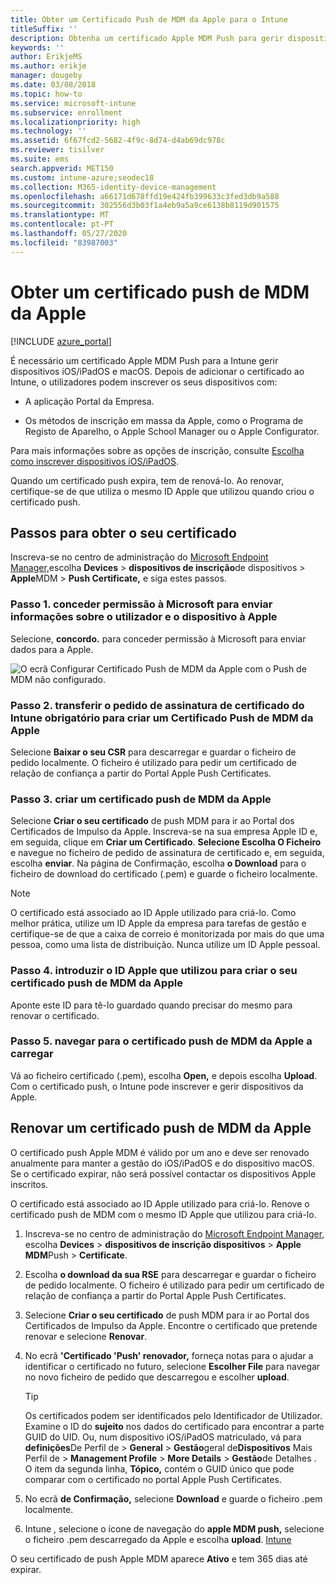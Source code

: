 ```yaml
---
title: Obter um Certificado Push de MDM da Apple para o Intune
titleSuffix: ''
description: Obtenha um certificado Apple MDM Push para gerir dispositivos iOS/iPadOS com Intune.
keywords: ''
author: ErikjeMS
ms.author: erikje
manager: dougeby
ms.date: 03/08/2018
ms.topic: how-to
ms.service: microsoft-intune
ms.subservice: enrollment
ms.localizationpriority: high
ms.technology: ''
ms.assetid: 6f67fcd2-5682-4f9c-8d74-d4ab69dc978c
ms.reviewer: tisilver
ms.suite: ems
search.appverid: MET150
ms.custom: intune-azure;seodec18
ms.collection: M365-identity-device-management
ms.openlocfilehash: a66171d678ffd19e424fb399633c3fed3db9a588
ms.sourcegitcommit: 302556d3b03f1a4eb9a5a9ce6138b8119d901575
ms.translationtype: MT
ms.contentlocale: pt-PT
ms.lasthandoff: 05/27/2020
ms.locfileid: "83987003"
---
```

# <a name="get-an-apple-mdm-push-certificate"></a>Obter um certificado push de MDM da Apple

[!INCLUDE [azure_portal](../includes/azure_portal.md)]

É necessário um certificado Apple MDM Push para a Intune gerir dispositivos iOS/iPadOS e macOS. Depois de adicionar o certificado ao Intune, o utilizadores podem inscrever os seus dispositivos com:

- A aplicação Portal da Empresa.

- Os métodos de inscrição em massa da Apple, como o Programa de Registo de Aparelho, o Apple School Manager ou o Apple Configurator.

Para mais informações sobre as opções de inscrição, consulte [Escolha como inscrever dispositivos iOS/iPadOS](ios-enroll.md).

Quando um certificado push expira, tem de renová-lo. Ao renovar, certifique-se de que utiliza o mesmo ID Apple que utilizou quando criou o certificado push.


## <a name="steps-to-get-your-certificate"></a>Passos para obter o seu certificado
Inscreva-se no centro de administração do [Microsoft Endpoint Manager,](https://go.microsoft.com/fwlink/?linkid=2109431)escolha **Devices**  >  **dispositivos de inscrição**de dispositivos  >  **Apple**MDM  >  **Push Certificate,** e siga estes passos.

### <a name="step-1-grant-microsoft-permission-to-send-user-and-device-information-to-apple"></a>Passo 1. conceder permissão à Microsoft para enviar informações sobre o utilizador e o dispositivo à Apple
Selecione, **concordo.** para conceder permissão à Microsoft para enviar dados para a Apple.

![O ecrã Configurar Certificado Push de MDM da Apple com o Push de MDM não configurado.](./media/apple-mdm-push-certificate-get/create-mdm-push-certificate.png)

### <a name="step-2-download-the-intune-certificate-signing-request-required-to-create-an-apple-mdm-push-certificate"></a>Passo 2. transferir o pedido de assinatura de certificado do Intune obrigatório para criar um Certificado Push de MDM da Apple
Selecione **Baixar o seu CSR** para descarregar e guardar o ficheiro de pedido localmente. O ficheiro é utilizado para pedir um certificado de relação de confiança a partir do Portal Apple Push Certificates.

### <a name="step-3-create-an-apple-mdm-push-certificate"></a>Passo 3. criar um certificado push de MDM da Apple
Selecione **Criar o seu certificado** de push MDM para ir ao Portal dos Certificados de Impulso da Apple. Inscreva-se na sua empresa Apple ID e, em seguida, clique em **Criar um Certificado**. **Selecione Escolha O Ficheiro** e navegue no ficheiro de pedido de assinatura de certificado e, em seguida, escolha **enviar**. Na página de Confirmação, escolha **o Download** para o ficheiro de download do certificado (.pem) e guarde o ficheiro localmente.

> [!NOTE]
> O certificado está associado ao ID Apple utilizado para criá-lo. Como melhor prática, utilize um ID Apple da empresa para tarefas de gestão e certifique-se de que a caixa de correio é monitorizada por mais do que uma pessoa, como uma lista de distribuição. Nunca utilize um ID Apple pessoal.

### <a name="step-4-enter-the-apple-id-used-to-create-your-apple-mdm-push-certificate"></a>Passo 4. introduzir o ID Apple que utilizou para criar o seu certificado push de MDM da Apple
Aponte este ID para tê-lo guardado quando precisar do mesmo para renovar o certificado.

### <a name="step-5-browse-to-your-apple-mdm-push-certificate-to-upload"></a>Passo 5. navegar para o certificado push de MDM da Apple a carregar
Vá ao ficheiro certificado (.pem), escolha **Open,** e depois escolha **Upload**. Com o certificado push, o Intune pode inscrever e gerir dispositivos da Apple.

## <a name="renew-apple-mdm-push-certificate"></a>Renovar um certificado push de MDM da Apple
O certificado push Apple MDM é válido por um ano e deve ser renovado anualmente para manter a gestão do iOS/iPadOS e do dispositivo macOS. Se o certificado expirar, não será possível contactar os dispositivos Apple inscritos.

O certificado está associado ao ID Apple utilizado para criá-lo. Renove o certificado push de MDM com o mesmo ID Apple que utilizou para criá-lo.

1. Inscreva-se no centro de administração do [Microsoft Endpoint Manager](https://go.microsoft.com/fwlink/?linkid=2109431), escolha **Devices**  >  **dispositivos de inscrição dispositivos**  >  **Apple MDM**Push  >  **Certificate**.
2. Escolha **o download da sua RSE** para descarregar e guardar o ficheiro de pedido localmente. O ficheiro é utilizado para pedir um certificado de relação de confiança a partir do Portal Apple Push Certificates.
3. Selecione **Criar o seu certificado** de push MDM para ir ao Portal dos Certificados de Impulso da Apple. Encontre o certificado que pretende renovar e selecione **Renovar**.
4. No ecrã **'Certificado 'Push' renovador,** forneça notas para o ajudar a identificar o certificado no futuro, selecione **Escolher File** para navegar no novo ficheiro de pedido que descarregou e escolher **upload**.
   > [!TIP]
   > Os certificados podem ser identificados pelo Identificador de Utilizador. Examine o ID do **sujeito** nos dados do certificado para encontrar a parte GUID do UID. Ou, num dispositivo iOS/iPadOS matriculado, vá para **definições**De Perfil de  >  **General**  >  **Gestão**geral de**Dispositivos** Mais Perfil de  >  **Management Profile**  >  **More Details**  >  **Gestão**de Detalhes . O item da segunda linha, **Tópico,** contém o GUID único que pode comparar com o certificado no portal Apple Push Certificates.
 
6. No ecrã **de Confirmação,** selecione **Download** e guarde o ficheiro .pem localmente.
7. Intune , selecione o ícone de navegação do **apple MDM push,** selecione o ficheiro .pem descarregado da Apple e escolha **upload**. [Intune](https://go.microsoft.com/fwlink/?linkid=2090973)

O seu certificado de push Apple MDM aparece **Ativo** e tem 365 dias até expirar.
